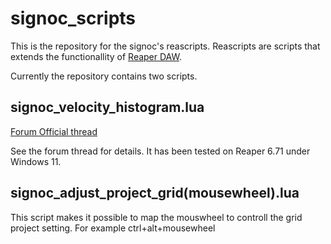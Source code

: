 # signoc_scripts

This is the repository for the signoc's reascripts. Reascripts are scripts that extends the functionallity of 
[Reaper DAW](https://www.reaper.fm/ "REAPER | Audio Production Without Limits").

Currently the repository contains two scripts.

## signoc_velocity_histogram.lua

[Forum Official thread](https://forum.cockos.com/showthread.php?t=274078)

See the forum thread for details. It has been tested on Reaper 6.71 under Windows 11.

## signoc_adjust_project_grid(mousewheel).lua

This script makes it possible to map the mouswheel to controll the grid project setting. For example ctrl+alt+mousewheel


